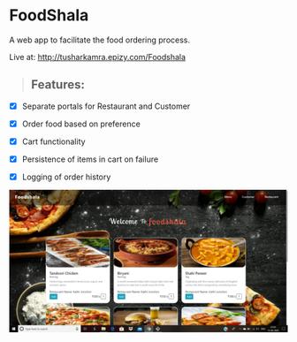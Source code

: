 # FoodShala 
A web app to facilitate the food ordering process.

Live at: http://tusharkamra.epizy.com/Foodshala

> ## Features:

* [x] Separate portals for Restaurant and Customer

* [x] Order food based on preference

* [x] Cart functionality

* [x] Persistence of items in cart on failure

* [x] Logging of order history 

![Screenshot](https://github.com/tushar-kamra/Foodshala/blob/master/ss.png)